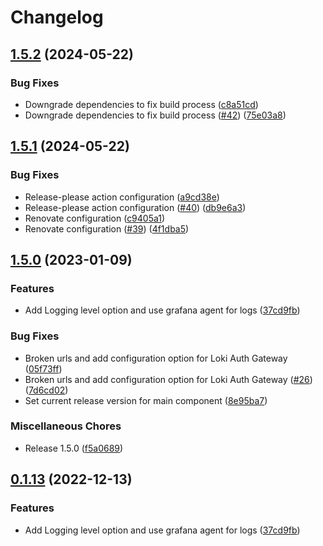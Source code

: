 # Changelog

## [1.5.2](https://github.com/voiplens/auth-gateway/compare/v1.5.1...v1.5.2) (2024-05-22)


### Bug Fixes

* Downgrade dependencies to fix build process ([c8a51cd](https://github.com/voiplens/auth-gateway/commit/c8a51cd6ea9cddedd4f4d34b34611e58db14d21f))
* Downgrade dependencies to fix build process ([#42](https://github.com/voiplens/auth-gateway/issues/42)) ([75e03a8](https://github.com/voiplens/auth-gateway/commit/75e03a8662b95d60e12dd87d8033858c9b890a73))

## [1.5.1](https://github.com/voiplens/auth-gateway/compare/v1.5.0...v1.5.1) (2024-05-22)


### Bug Fixes

* Release-please action configuration ([a9cd38e](https://github.com/voiplens/auth-gateway/commit/a9cd38e738312eed6e368b35be5ad63bccf88dc6))
* Release-please action configuration ([#40](https://github.com/voiplens/auth-gateway/issues/40)) ([db9e6a3](https://github.com/voiplens/auth-gateway/commit/db9e6a37dedd15971515f141b2663991a65cc3be))
* Renovate configuration ([c9405a1](https://github.com/voiplens/auth-gateway/commit/c9405a1dd24949f64f63e56d40ab4b61b01a32c4))
* Renovate configuration ([#39](https://github.com/voiplens/auth-gateway/issues/39)) ([4f1dba5](https://github.com/voiplens/auth-gateway/commit/4f1dba54a40643dfbd6d1e2f44d1c0d8a950afe6))

## [1.5.0](https://github.com/celest-io/auth-gateway/compare/v1.4.0...v1.5.0) (2023-01-09)


### Features

* Add Logging level option and use grafana agent for logs ([37cd9fb](https://github.com/celest-io/auth-gateway/commit/37cd9fb4507435e8b622e40215dd5f1604832876))


### Bug Fixes

* Broken urls and add configuration option for Loki Auth Gateway ([05f73ff](https://github.com/celest-io/auth-gateway/commit/05f73fffea33b0620b7e521974f3491ec9f98aff))
* Broken urls and add configuration option for Loki Auth Gateway ([#26](https://github.com/celest-io/auth-gateway/issues/26)) ([7d6cd02](https://github.com/celest-io/auth-gateway/commit/7d6cd02f42c2c19ffc4303659e3526dacf851b27))
* Set current release version for main component ([8e95ba7](https://github.com/celest-io/auth-gateway/commit/8e95ba78863fc1218aaa8f208c4c29d9eb70ffec))


### Miscellaneous Chores

* Release 1.5.0 ([f5a0689](https://github.com/celest-io/auth-gateway/commit/f5a0689afcc555577844605bc8a7345cd41787f8))

## [0.1.13](https://github.com/celest-io/auth-gateway/compare/auth-gateway-v0.1.12...auth-gateway-v0.1.13) (2022-12-13)


### Features

* Add Logging level option and use grafana agent for logs ([37cd9fb](https://github.com/celest-io/auth-gateway/commit/37cd9fb4507435e8b622e40215dd5f1604832876))
